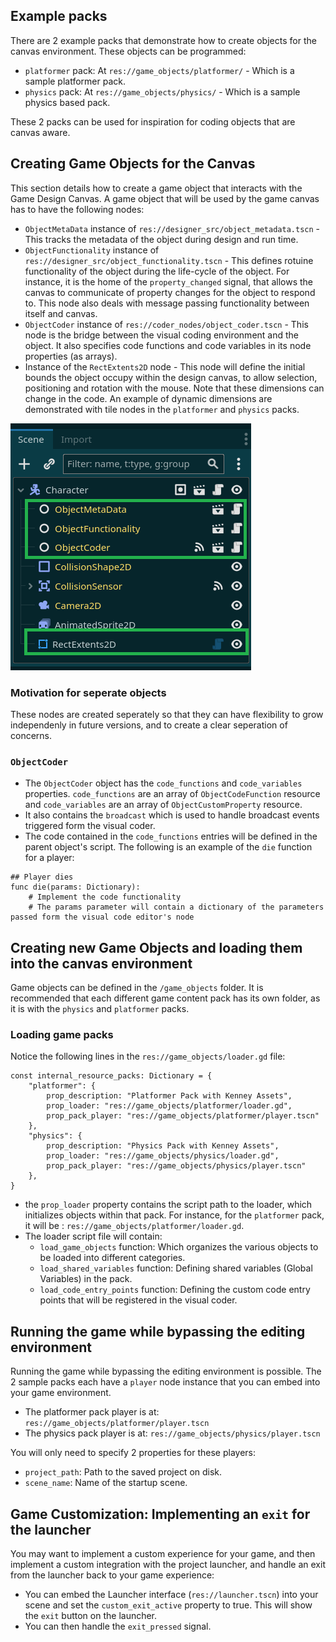 ## Example packs

There are 2 example packs that demonstrate how to create objects for the canvas environment. These objects can be programmed:

* `platformer` pack: At `res://game_objects/platformer/` - Which is a sample platformer pack.
* `physics` pack: At `res://game_objects/physics/` - Which is a sample physics based pack.

These 2 packs can be used for inspiration for coding objects that are canvas aware.

## Creating Game Objects for the Canvas

This section details how to create a game object that interacts with the Game Design Canvas. A game object that will be used by the game canvas has to have the following nodes:

* `ObjectMetaData` instance of `res://designer_src/object_metadata.tscn` - This tracks the metadata of the object during design and run time.
* `ObjectFunctionality` instance of `res://designer_src/object_functionality.tscn` - This defines rotuine functionality of the object during the life-cycle of the object. For instance, it is the home of the `property_changed` signal, that allows the canvas to communicate of property changes for the object to respond to. This node also deals with message passing functionality between itself and canvas.
* `ObjectCoder` instance of `res://coder_nodes/object_coder.tscn` - This node is the bridge between the visual coding environment and the object. It also specifies code functions and code variables in its node properties (as arrays).
* Instance of the `RectExtents2D` node - This node will define the initial bounds the object occupy within the design canvas, to allow selection, positioning and rotation with the mouse. Note that these dimensions can change in the code. An example of dynamic dimensions are demonstrated with tile nodes in the `platformer` and `physics` packs.

![Node demonstration](images/canvas_node_components.png?raw=true "Node demonstration")

### Motivation for seperate objects

These nodes are created seperately so that they can have flexibility to grow independenly in future versions, and to create a clear seperation of concerns.

### `ObjectCoder`

* The `ObjectCoder` object has the `code_functions` and `code_variables` properties. `code_functions` are an array of  `ObjectCodeFunction` resource and `code_variables` are an array of `ObjectCustomProperty` resource.
* It also contains the `broadcast` which is used to handle broadcast events triggered form the visual coder.
* The code contained in the `code_functions` entries will be defined in the parent object's script. The following is an example of the `die` function for a player:

```gdscript
## Player dies
func die(params: Dictionary):
	# Implement the code functionality
    # The params parameter will contain a dictionary of the parameters passed form the visual code editor's node
```

## Creating new Game Objects and loading them into the canvas environment

Game objects can be defined in the `/game_objects` folder. It is recommended that each different game content pack has its own folder, as it is with the `physics` and `platformer` packs.

### Loading game packs

Notice the following lines in the `res://game_objects/loader.gd` file:

```gdscript
const internal_resource_packs: Dictionary = {
	"platformer": {
		prop_description: "Platformer Pack with Kenney Assets",
		prop_loader: "res://game_objects/platformer/loader.gd",
		prop_pack_player: "res://game_objects/platformer/player.tscn"
	},
	"physics": {
		prop_description: "Physics Pack with Kenney Assets",
		prop_loader: "res://game_objects/physics/loader.gd",
		prop_pack_player: "res://game_objects/physics/player.tscn"
	},
}
```

* the `prop_loader` property contains the script path to the loader, which initializes objects within that pack. For instance, for the `platformer` pack, it will be : `res://game_objects/platformer/loader.gd`.
* The loader script file will contain:
    * `load_game_objects` function: Which organizes the various objects to be loaded into different categories.
    * `load_shared_variables` function: Defining shared variables (Global Variables) in the pack.
    * `load_code_entry_points` function: Defining the custom code entry points that will be registered in the visual coder.

## Running the game while bypassing the editing environment

Running the game while bypassing the editing environment is possible. The 2 sample packs each have a `player` node instance that you can embed into your game environment.

* The platformer pack player is at: `res://game_objects/platformer/player.tscn`
* The physics pack player is at: `res://game_objects/physics/player.tscn`

You will only need to specify 2 properties for these players:

* `project_path`: Path to the saved project on disk.
* `scene_name`: Name of the startup scene.

## Game Customization: Implementing an `exit` for the launcher

You may want to implement a custom experience for your game, and then implement a custom integration with the project launcher, and handle an exit from the launcher back to your game experience:

* You can embed the Launcher interface (`res://launcher.tscn`) into your scene and set the `custom_exit_active` property to true. This will show the `exit` button on the launcher.
* You can then handle the `exit_pressed` signal.